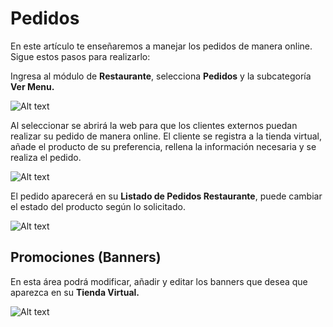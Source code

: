 # Pedidos

En este artículo te enseñaremos a manejar los pedidos de manera online. Sigue estos pasos para realizarlo:

Ingresa al módulo de **Restaurante**, selecciona **Pedidos** y la subcategoría **Ver Menu.**

![Alt text](img/pedidos_01.jpg)

Al seleccionar se abrirá la web para que los clientes externos puedan realizar su pedido de manera online. El cliente se registra a la tienda virtual, añade el producto de su preferencia, rellena la información necesaria y se realiza el pedido.

![Alt text](img/pedidos_02.jpg)

El pedido aparecerá en su **Listado de Pedidos Restaurante**, puede cambiar el estado del producto según lo solicitado. 

![Alt text](img/pedidos_03.jpg)

## Promociones (Banners)

En esta área podrá modificar, añadir y editar los banners que desea que aparezca en su **Tienda Virtual.**

![Alt text](img/pedidos_04.jpg)